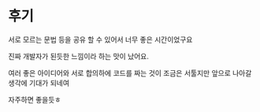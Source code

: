 # 후기



서로 모르는 문법 등을 공유 할 수 있어서 너무 좋은 시간이었구요



진짜 개발자가 된듯한 느낌이라 하는 맛이 났어요.

여러 좋은 아이디어와 서로 합의하에 코드를 짜는 것이 조금은 서툴지만 앞으로 나아갈 생각에 기대가 되네여

자주하면 좋을듯ㅎ



